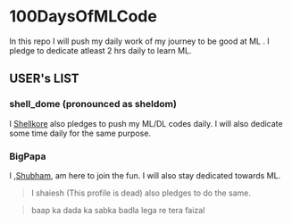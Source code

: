 # 100DaysOfMLCode
In this repo I will push my daily work of my journey to be good at ML . I pledge to dedicate atleast 2 hrs daily to learn ML.

## USER's LIST

### shell_dome (pronounced as sheldom)
I [Shellkore](https://github.com/shellkore) also pledges to push my ML/DL codes daily. I will also dedicate some time daily for the same purpose.

### BigPapa
I ,[Shubham](https://github.com/shubham7298), am here to join the fun. I will also stay dedicated towards ML.

>I shaiesh (This profile is dead) also pledges to do the same.

> baap ka dada ka sabka badla lega re tera faizal
